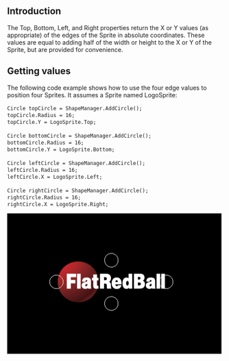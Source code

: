 ## Introduction

The Top, Bottom, Left, and Right properties return the X or Y values (as appropriate) of the edges of the Sprite in absolute coordinates. These values are equal to adding half of the width or height to the X or Y of the Sprite, but are provided for convenience.

## Getting values

The following code example shows how to use the four edge values to position four Sprites. It assumes a Sprite named LogoSprite:

    Circle topCircle = ShapeManager.AddCircle();
    topCircle.Radius = 16;
    topCircle.Y = LogoSprite.Top;

    Circle bottomCircle = ShapeManager.AddCircle();
    bottomCircle.Radius = 16;
    bottomCircle.Y = LogoSprite.Bottom;

    Circle leftCircle = ShapeManager.AddCircle();
    leftCircle.Radius = 16;
    leftCircle.X = LogoSprite.Left;

    Circle rightCircle = ShapeManager.AddCircle();
    rightCircle.Radius = 16;
    rightCircle.X = LogoSprite.Right;

![SpriteEdges.PNG](/media/migrated_media-SpriteEdges.PNG)
